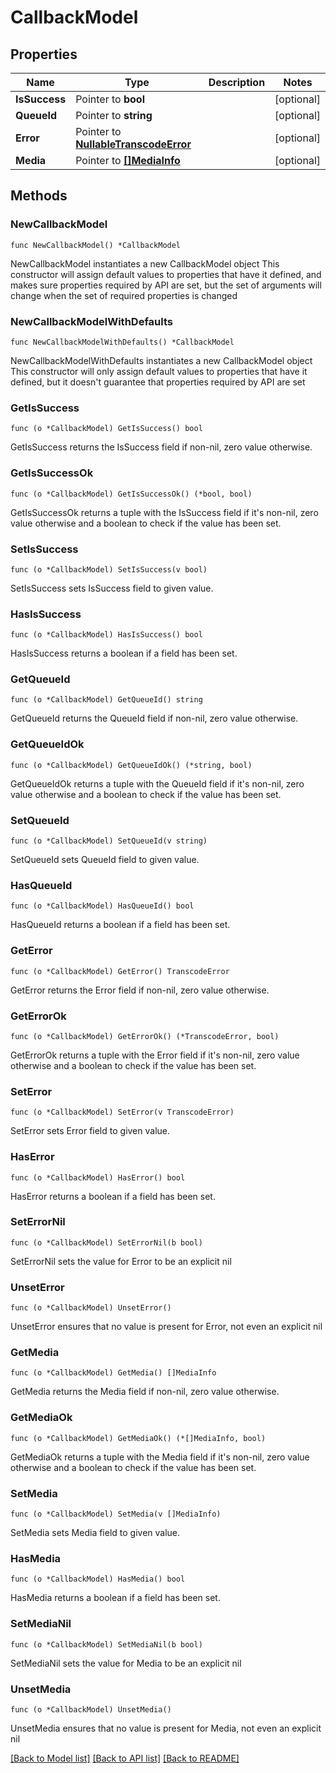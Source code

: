 # CallbackModel

## Properties

Name | Type | Description | Notes
------------ | ------------- | ------------- | -------------
**IsSuccess** | Pointer to **bool** |  | [optional] 
**QueueId** | Pointer to **string** |  | [optional] 
**Error** | Pointer to [**NullableTranscodeError**](TranscodeError.md) |  | [optional] 
**Media** | Pointer to [**[]MediaInfo**](MediaInfo.md) |  | [optional] 

## Methods

### NewCallbackModel

`func NewCallbackModel() *CallbackModel`

NewCallbackModel instantiates a new CallbackModel object
This constructor will assign default values to properties that have it defined,
and makes sure properties required by API are set, but the set of arguments
will change when the set of required properties is changed

### NewCallbackModelWithDefaults

`func NewCallbackModelWithDefaults() *CallbackModel`

NewCallbackModelWithDefaults instantiates a new CallbackModel object
This constructor will only assign default values to properties that have it defined,
but it doesn't guarantee that properties required by API are set

### GetIsSuccess

`func (o *CallbackModel) GetIsSuccess() bool`

GetIsSuccess returns the IsSuccess field if non-nil, zero value otherwise.

### GetIsSuccessOk

`func (o *CallbackModel) GetIsSuccessOk() (*bool, bool)`

GetIsSuccessOk returns a tuple with the IsSuccess field if it's non-nil, zero value otherwise
and a boolean to check if the value has been set.

### SetIsSuccess

`func (o *CallbackModel) SetIsSuccess(v bool)`

SetIsSuccess sets IsSuccess field to given value.

### HasIsSuccess

`func (o *CallbackModel) HasIsSuccess() bool`

HasIsSuccess returns a boolean if a field has been set.

### GetQueueId

`func (o *CallbackModel) GetQueueId() string`

GetQueueId returns the QueueId field if non-nil, zero value otherwise.

### GetQueueIdOk

`func (o *CallbackModel) GetQueueIdOk() (*string, bool)`

GetQueueIdOk returns a tuple with the QueueId field if it's non-nil, zero value otherwise
and a boolean to check if the value has been set.

### SetQueueId

`func (o *CallbackModel) SetQueueId(v string)`

SetQueueId sets QueueId field to given value.

### HasQueueId

`func (o *CallbackModel) HasQueueId() bool`

HasQueueId returns a boolean if a field has been set.

### GetError

`func (o *CallbackModel) GetError() TranscodeError`

GetError returns the Error field if non-nil, zero value otherwise.

### GetErrorOk

`func (o *CallbackModel) GetErrorOk() (*TranscodeError, bool)`

GetErrorOk returns a tuple with the Error field if it's non-nil, zero value otherwise
and a boolean to check if the value has been set.

### SetError

`func (o *CallbackModel) SetError(v TranscodeError)`

SetError sets Error field to given value.

### HasError

`func (o *CallbackModel) HasError() bool`

HasError returns a boolean if a field has been set.

### SetErrorNil

`func (o *CallbackModel) SetErrorNil(b bool)`

 SetErrorNil sets the value for Error to be an explicit nil

### UnsetError
`func (o *CallbackModel) UnsetError()`

UnsetError ensures that no value is present for Error, not even an explicit nil
### GetMedia

`func (o *CallbackModel) GetMedia() []MediaInfo`

GetMedia returns the Media field if non-nil, zero value otherwise.

### GetMediaOk

`func (o *CallbackModel) GetMediaOk() (*[]MediaInfo, bool)`

GetMediaOk returns a tuple with the Media field if it's non-nil, zero value otherwise
and a boolean to check if the value has been set.

### SetMedia

`func (o *CallbackModel) SetMedia(v []MediaInfo)`

SetMedia sets Media field to given value.

### HasMedia

`func (o *CallbackModel) HasMedia() bool`

HasMedia returns a boolean if a field has been set.

### SetMediaNil

`func (o *CallbackModel) SetMediaNil(b bool)`

 SetMediaNil sets the value for Media to be an explicit nil

### UnsetMedia
`func (o *CallbackModel) UnsetMedia()`

UnsetMedia ensures that no value is present for Media, not even an explicit nil

[[Back to Model list]](../README.md#documentation-for-models) [[Back to API list]](../README.md#documentation-for-api-endpoints) [[Back to README]](../README.md)


